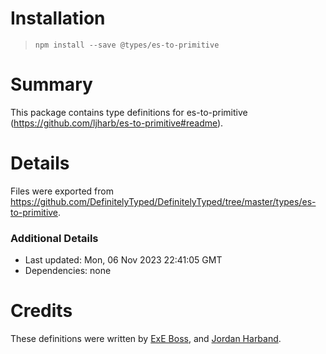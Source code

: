 # Installation
> `npm install --save @types/es-to-primitive`

# Summary
This package contains type definitions for es-to-primitive (https://github.com/ljharb/es-to-primitive#readme).

# Details
Files were exported from https://github.com/DefinitelyTyped/DefinitelyTyped/tree/master/types/es-to-primitive.

### Additional Details
 * Last updated: Mon, 06 Nov 2023 22:41:05 GMT
 * Dependencies: none

# Credits
These definitions were written by [ExE Boss](https://github.com/ExE-Boss), and [Jordan Harband](https://github.com/ljharb).
